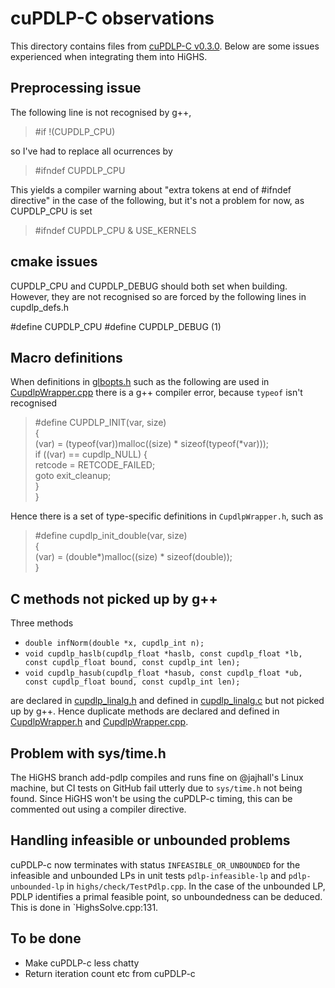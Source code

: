 # cuPDLP-C observations

This directory contains files from [cuPDLP-C v0.3.0](https://github.com/COPT-Public/cuPDLP-C/tree/v0.3.0). Below are some issues experienced when integrating them into HiGHS.

## Preprocessing issue

The following line is not recognised by g++, 

> #if !(CUPDLP_CPU)

so I've had to replace all ocurrences by

> #ifndef CUPDLP_CPU

This yields a compiler warning about "extra tokens at end of #ifndef
directive" in the case of the following, but it's not a problem for
now, as CUPDLP_CPU is set

> #ifndef CUPDLP_CPU & USE_KERNELS

## cmake issues

CUPDLP_CPU and CUPDLP_DEBUG should both set when building. However, they are not recognised so are forced by the following lines in cupdlp_defs.h

#define CUPDLP_CPU
#define CUPDLP_DEBUG (1)

## Macro definitions

When definitions in [glbopts.h](https://github.com/ERGO-Code/HiGHS/blob/add-pdlp/src/pdlp/cupdlp/glbopts.h) such as the following are used in [CupdlpWrapper.cpp](https://github.com/ERGO-Code/HiGHS/blob/add-pdlp/src/pdlp/CupdlpWrapper.cpp) there is a g++ compiler error, because `typeof` isn't recognised

> #define CUPDLP_INIT(var, size)                                  \
  {                                                             \
    (var) = (typeof(var))malloc((size) * sizeof(typeof(*var))); \
    if ((var) == cupdlp_NULL) {                                 \
      retcode = RETCODE_FAILED;                                 \
      goto exit_cleanup;                                        \
    }                                                           \
  }

Hence there is a set of type-specific definitions in `CupdlpWrapper.h`, such as 

>#define cupdlp_init_double(var, size)\
   {\
     (var) = (double*)malloc((size) * sizeof(double));\
   }

## C methods not picked up by g++

Three methods
* `double infNorm(double *x, cupdlp_int n);`
* `void cupdlp_haslb(cupdlp_float *haslb, const cupdlp_float *lb, const cupdlp_float bound, const cupdlp_int len);`
* `void cupdlp_hasub(cupdlp_float *hasub, const cupdlp_float *ub, const cupdlp_float bound, const cupdlp_int len);`

are declared in [cupdlp_linalg.h](https://github.com/ERGO-Code/HiGHS/blob/add-pdlp/src/pdlp/cupdlp/cupdlp_linalg.h) and defined in [cupdlp_linalg.c](https://github.com/ERGO-Code/HiGHS/blob/add-pdlp/src/pdlp/cupdlp/cupdlp_linalg.c) but not picked up by g++. Hence duplicate methods are declared and defined in [CupdlpWrapper.h](https://github.com/ERGO-Code/HiGHS/blob/add-pdlp/src/pdlp/CupdlpWrapper.h) and [CupdlpWrapper.cpp](https://github.com/ERGO-Code/HiGHS/blob/add-pdlp/src/pdlp/CupdlpWrapper.cpp).


## Problem with sys/time.h

The HiGHS branch add-pdlp compiles and runs fine on @jajhall's Linux machine, but CI tests on GitHub fail utterly due to `sys/time.h` not being found. Since HiGHS won't be using the cuPDLP-c timing, this can be commented out using a compiler directive.

## Handling infeasible or unbounded problems

cuPDLP-c now terminates with status `INFEASIBLE_OR_UNBOUNDED` for the infeasible and unbounded LPs in unit tests `pdlp-infeasible-lp` and `pdlp-unbounded-lp` in `highs/check/TestPdlp.cpp`. In the case of the unbounded LP, PDLP identifies a primal feasible point, so unboundedness can be deduced. This is done in `HighsSolve.cpp:131.

## To be done

- Make cuPDLP-c less chatty
- Return iteration count etc from cuPDLP-c





